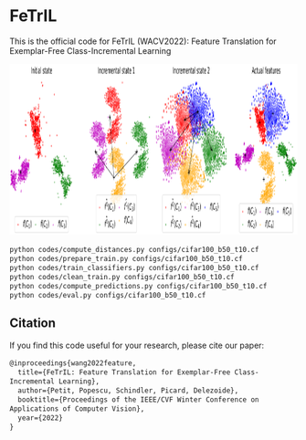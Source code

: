 # FeTrIL
This is the official code for FeTrIL (WACV2022): Feature Translation for Exemplar-Free Class-Incremental Learning

<p align="center">
<img src="medias/teaser.png" height="300px"/>
</p>

```
python codes/compute_distances.py configs/cifar100_b50_t10.cf
python codes/prepare_train.py configs/cifar100_b50_t10.cf
python codes/train_classifiers.py configs/cifar100_b50_t10.cf
python codes/clean_train.py configs/cifar100_b50_t10.cf
python codes/compute_predictions.py configs/cifar100_b50_t10.cf
python codes/eval.py configs/cifar100_b50_t10.cf
```

## Citation
If you find this code useful for your research, please cite our paper:
```
@inproceedings{wang2022feature,
  title={FeTrIL: Feature Translation for Exemplar-Free Class-Incremental Learning},
  author={Petit, Popescu, Schindler, Picard, Delezoide},
  booktitle={Proceedings of the IEEE/CVF Winter Conference on Applications of Computer Vision},
  year={2022}
}
```
